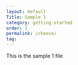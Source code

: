 ```yaml
---
layout: default
Title: Sample 1
category: getting-started
order: 1
permalink: /cheese/
tag:
---
```


This is the sample 1 file
